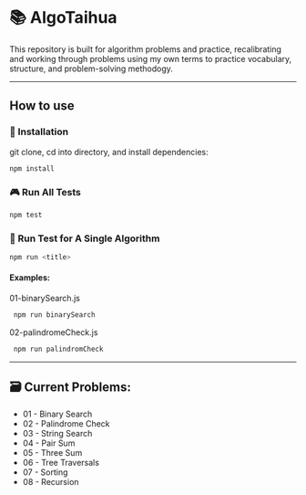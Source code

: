 # 📚 **AlgoTaihua**

This repository is built for algorithm problems and practice, recalibrating and working through problems using my own terms to practice vocabulary, structure, and problem-solving methodogy.

---

## **How to use**

### 👾 Installation

git clone, cd into directory, and install dependencies:

```bash
npm install
```

### 🎮 Run All Tests

```bash
npm test
```

### 📇 Run Test for A Single Algorithm

```bash
npm run <title>
```

#### Examples:

01-binarySearch.js

```bash
 npm run binarySearch
```

02-palindromeCheck.js

```bash
 npm run palindromCheck
```

---

## 🗃 Current Problems:

- 01 - Binary Search
- 02 - Palindrome Check
- 03 - String Search
- 04 - Pair Sum
- 05 - Three Sum
- 06 - Tree Traversals
- 07 - Sorting
- 08 - Recursion
